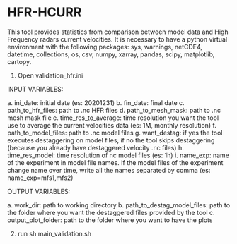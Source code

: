 # HFR-HCURR

This tool provides statistics from comparison between model data and High Frequency radars current velocities. It is necessary to have a python virtual environment with the following packages: sys, warnings, netCDF4, datetime, collections, os, csv, numpy, xarray, pandas, scipy, matplotlib, cartopy.

1. Open validation_hfr.ini

INPUT VARIABLES:

a. ini_date: initial date (es: 20201231)
b. fin_date: final date
c. path_to_hfr_files: path to .nc HFR files
d. path_to_mesh_mask: path to .nc mesh mask file
e. time_res_to_average: time resolution you want the tool use to average the current velocities data (es: 1M, monthly resolution)
f. path_to_model_files: path to .nc model files
g. want_destag: if yes the tool executes destaggering on model files, if no the tool skips destaggering (because you already have destaggered velocity .nc files)
h. time_res_model: time resolution of nc model files (es: 1h)
i. name_exp: name of the experiment in model file names. If the model files of the experiment change name over time, write all the names separated by comma (es: name_exp=mfs1,mfs2)

OUTPUT VARIABLES:

a. work_dir: path to working directory
b. path_to_destag_model_files: path to the folder where you want the destaggered files provided by the tool
c. output_plot_folder: path to the folder where you want to have the plots

2. run sh main_validation.sh
